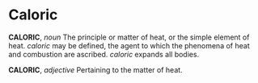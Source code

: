 # Caloric

**CALORIC**, _noun_ The principle or matter of heat, or the simple element of heat. _caloric_ may be defined, the agent to which the phenomena of heat and combustion are ascribed. _caloric_ expands all bodies.

**CALORIC**, _adjective_ Pertaining to the matter of heat.